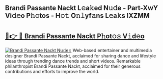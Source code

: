 ## Brandi Passante Nackt L𝚎a𝚔ed N𝚞𝚍e - Part-XwY Vi𝚍𝚎o P𝚑𝚘tos - H𝚘𝚝 O𝚗𝚕yf𝚊ns L𝚎a𝚔s IXZMM

# <h2><a href="http://kf3djq4.oniu.top/?m=Brandi+Passante+Nackt">🔗👉 🔴 Brandi Passante Nackt P𝚑ot𝚘𝚜 V𝚒d𝚎o</a></h2>

[![Brandi Passante Nackt Nu𝚍e𝚜](https://i.imgur.com/0qMVB7G.gif)](http://kf3djq4.oniu.top/?m=Brandi+Passante+Nackt)
Web-based entertainer and multimedia designer Brandi Passante Nackt, acclaimed for sharing dance and lifestyle ideas through trending dance trends and short videos. Remarkable philanthropist Brandi Passante Nackt, acclaimed for their generous contributions and efforts to improve the world.  
